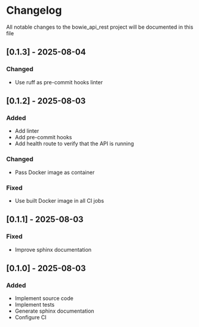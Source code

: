 # Changelog
All notable changes to the bowie_api_rest project will be documented in this file

## [0.1.3] - 2025-08-04
### Changed
- Use ruff as pre-commit hooks linter

## [0.1.2] - 2025-08-03
### Added
- Add linter
- Add pre-commit hooks
- Add health route to verify that the API is running
### Changed
- Pass Docker image as container
### Fixed
- Use built Docker image in all CI jobs

## [0.1.1] - 2025-08-03
### Fixed
- Improve sphinx documentation

## [0.1.0] - 2025-08-03
### Added
- Implement source code
- Implement tests
- Generate sphinx documentation
- Configure CI

